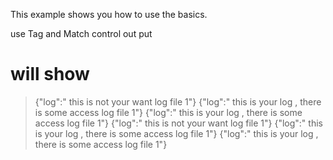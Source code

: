 This example shows you how to use the basics.

use Tag and Match control out put

# will show

>{"log":" this is not your want log file 1"}
>{"log":" this is your log , there is some access log file 1"}
>{"log":" this is your log , there is some access log file 1"}
>{"log":" this is not your want log file 1"}
>{"log":" this is your log , there is some access log file 1"}
>{"log":" this is your log , there is some access log file 1"}
